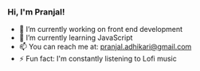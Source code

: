 ### Hi, I'm Pranjal!

- 🔭 I’m currently working on front end development
- 🌱 I’m currently learning JavaScript
- 📫 You can reach me at: pranjal.adhikari@gmail.com
- ⚡ Fun fact: I'm constantly listening to Lofi music
